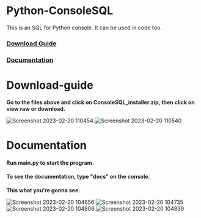 # Python-ConsoleSQL
This is an SQL for Python console. It can be used in code too.

### [Download Guide](Download-guide)
### [Documentation](Documentation)


# Download-guide

**Go to the files above and click on ConsoleSQL_installer.zip, then click on view raw or download.**

![Screenshot 2023-02-20 110454](https://user-images.githubusercontent.com/112943652/220061559-db5fc0cb-556f-4a66-90be-547d8322d00b.png)
![Screenshot 2023-02-20 110540](https://user-images.githubusercontent.com/112943652/220061591-54584fe9-cf62-4d99-b51f-3691ee4f2836.png)


# Documentation

#### Run main.py to start the program.

#### To see the documentation, type "docs" on the console.
**This what you're gonna see.**

![Screenshot 2023-02-20 104656](https://user-images.githubusercontent.com/112943652/220061875-c2174bdf-adfa-4c63-9c40-0634180d7f21.png)
![Screenshot 2023-02-20 104735](https://user-images.githubusercontent.com/112943652/220061869-4544ef81-c73f-47a5-a418-0ac53f21d88a.png)
![Screenshot 2023-02-20 104806](https://user-images.githubusercontent.com/112943652/220061861-b48d93a0-5b35-4702-b297-ebca379e5393.png)
![Screenshot 2023-02-20 104839](https://user-images.githubusercontent.com/112943652/220061882-50771220-6d42-4c6e-b56f-1061db5f5c60.png)
